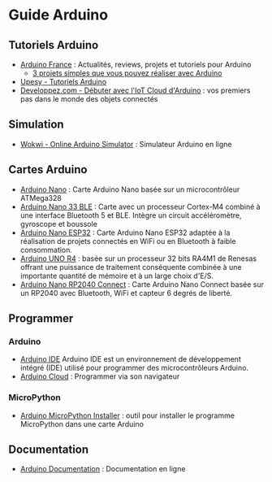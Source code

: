 # Guide Arduino

## Tutoriels Arduino

 * [Arduino France](https://www.arduino-france.com) : Actualités, reviews, projets et tutoriels pour Arduino
   * [3 projets simples que vous pouvez réaliser avec Arduino](https://www.arduino-france.com/projets/3-projets-simples-que-vous-pouvez-realiser-avec-arduino)
 * [Upesy - Tutoriels Arduino](https://www.upesy.fr/blogs/tutorials/arduino-tutorials)
 * [Developpez.com - Débuter avec l'IoT Cloud d'Arduino](https://arduino.developpez.com/iot-cloud-arduino/debuter) : vos premiers pas dans le monde des objets connectés

## Simulation

 * [Wokwi - Online Arduino Simulator](https://wokwi.com/arduino) : Simulateur Arduino en ligne

## Cartes Arduino

  * [Arduino Nano](https://store.arduino.cc/products/arduino-nano) : Carte Arduino Nano basée sur un microcontrôleur ATMega328
  * [Arduino Nano 33 BLE](https://store.arduino.cc/products/nano-33-ble-sense-rev2) : Carte avec un processeur Cortex-M4 combiné à une interface Bluetooth 5 et BLE. Intègre un circuit accéléromètre, gyroscope et boussole
  * [Arduino Nano ESP32](https://store.arduino.cc/products/nano-esp32) : Carte Arduino Nano ESP32 adaptée à la réalisation de projets connectés en WiFi ou en Bluetooth à faible consommation.
  * [Arduino UNO R4](https://store.arduino.cc/pages/uno-r4) : basée sur un processeur 32 bits RA4M1 de Renesas offrant une puissance de traitement conséquente combinée à une importante quantité de mémoire et à un large choix d'E/S.
  * [Arduino Nano RP2040 Connect](https://store.arduino.cc/products/arduino-nano-rp2040-connect) : Carte Arduino Nano Connect basée sur un RP2040 avec Bluetooth, WiFi et capteur 6 degrés de liberté.

## Programmer
### Arduino
  * [Arduino IDE](https://www.arduino.cc/en/software) Arduino IDE est un environnement de développement intégré (IDE) utilisé pour programmer des microcontrôleurs Arduino.
  * [Arduino Cloud](https://cloud.arduino.cc) : Programmer via son navigateur
  
### MicroPython
  * [Arduino MicroPython Installer](https://labs.arduino.cc/en/labs/micropython-installer) : outil pour installer le programme MicroPython dans une carte Arduino

## Documentation

 * [Arduino Documentation](https://docs.arduino.cc/programming) : Documentation en ligne
